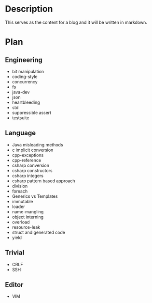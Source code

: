 # Description

This serves as the content for a blog and it will be written in markdown.

# Plan

## Engineering

- bit manipulation
- coding-style
- concurrency
- fs
- java-dev
- json
- heartbleeding
- std
- suppressible assert
- testsuite

## Language

- Java misleading methods
- c implicit conversion
- cpp-exceptions
- cpp-reference
- csharp conversion
- csharp constructors
- csharp integers
- csharp pattern based approach
- division
- foreach
- Generics vs Templates
- immutable
- loader
- name-mangling
- object interning
- overload
- resource-leak
- struct and generated code
- yield

## Trivial

- CRLF
- SSH

## Editor

- VIM

